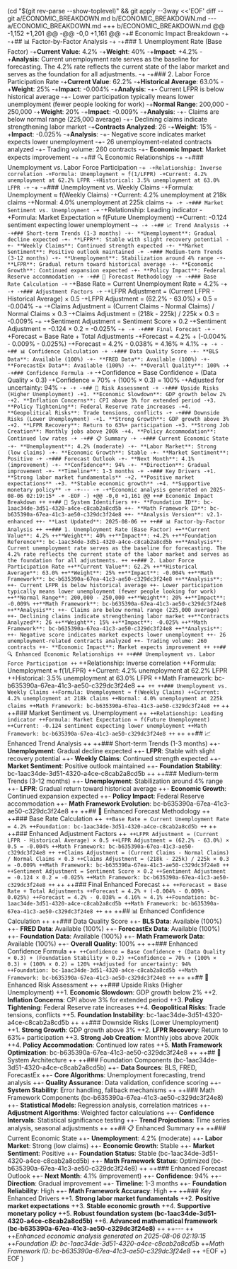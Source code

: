 (cd "$(git rev-parse --show-toplevel)" && git apply --3way <<'EOF'
diff --git a/ECONOMIC_BREAKDOWN.md b/ECONOMIC_BREAKDOWN.md
--- a/ECONOMIC_BREAKDOWN.md
+++ b/ECONOMIC_BREAKDOWN.md
@@ -1,152 +1,201 @@
-@@ -0,0 +1,161 @@
-+# Economic Impact Breakdown
-+
-+## 📊 Factor-by-Factor Analysis
-+
-+### 1. Unemployment Rate (Base Factor)
-+**Current Value**: 4.2%
-+**Weight**: 40%
-+**Impact**: +4.2%
-+**Analysis**: Current unemployment rate serves as the baseline for forecasting. The 4.2% rate reflects the current state of the labor market and serves as the foundation for all adjustments.
-+
-+### 2. Labor Force Participation Rate
-+**Current Value**: 62.2%
-+**Historical Average**: 63.0%
-+**Weight**: 25%
-+**Impact**: -0.004%
-+**Analysis**: 
-+- Current LFPR is below historical average
-+- Lower participation typically means lower unemployment (fewer people looking for work)
-+**Normal Range**: 200,000 - 250,000
-+**Weight**: 20%
-+**Impact**: -0.009%
-+**Analysis**:
-+- Claims are below normal range (225,000 average)
-+- Declining claims indicate strengthening labor market
-+**Contracts Analyzed**: 26
-+**Weight**: 15%
-+**Impact**: -0.025%
-+**Analysis**:
-+- Negative score indicates market expects lower unemployment
-+- 26 unemployment-related contracts analyzed
-+- Trading volume: 260 contracts
-+- **Economic Impact**: Market expects improvement
-+
-+## 🔍 Economic Relationships
-+
-+### Unemployment vs. Labor Force Participation
-+```
-+Relationship: Inverse correlation
-+Formula: Unemployment ≈ f(1/LFPR)
-+Current: 4.2% unemployment at 62.2% LFPR
-+Historical: 3.5% unemployment at 63.0% LFPR
-+```
-+
-+### Unemployment vs. Weekly Claims
-+Formula: Unemployment ≈ f(Weekly Claims)
-+Current: 4.2% unemployment at 218k claims
-+Normal: 4.0% unemployment at 225k claims
-+```
-+
-+### Market Sentiment vs. Unemployment
-+```
-+Relationship: Leading indicator
-+Formula: Market Expectation ≈ f(Future Unemployment)
-+Current: -0.124 sentiment expecting lower unemployment
-+```
-+
-+## 📈 Trend Analysis
-+
-+### Short-term Trends (1-3 months)
-+- **Unemployment**: Gradual decline expected
-+- **LFPR**: Stable with slight recovery potential
-+- **Weekly Claims**: Continued strength expected
-+- **Market Sentiment**: Positive outlook maintained
-+
-+### Medium-term Trends (3-12 months)
-+- **Unemployment**: Stabilization around 4% range
-+- **LFPR**: Gradual return toward historical average
-+- **Economic Growth**: Continued expansion expected
-+- **Policy Impact**: Federal Reserve accommodation
-+
-+## 🎯 Forecast Methodology
-+
-+### Base Rate Calculation
-+```
-+Base Rate = Current Unemployment Rate = 4.2%
-+```
-+
-+### Adjustment Factors
-+```
-+LFPR Adjustment = (Current LFPR - Historical Average) × 0.5
-+LFPR Adjustment = (62.2% - 63.0%) × 0.5 = -0.004%
-+
-+Claims Adjustment = (Current Claims - Normal Claims) / Normal Claims × 0.3
-+Claims Adjustment = (218k - 225k) / 225k × 0.3 = -0.009%
-+
-+Sentiment Adjustment = Sentiment Score × 0.2
-+Sentiment Adjustment = -0.124 × 0.2 = -0.025%
-+```
-+
-+### Final Forecast
-+```
-+Forecast = Base Rate + Total Adjustments
-+Forecast = 4.2% + (-0.004% - 0.009% - 0.025%)
-+Forecast = 4.2% - 0.038% = 4.16% ≈ 4.1%
-+```
-+
-+## 📊 Confidence Calculation
-+
-+### Data Quality Score
-+- **BLS Data**: Available (100%)
-+- **FRED Data**: Available (100%)
-+- **ForecastEx Data**: Available (100%)
-+- **Overall Quality**: 100%
-+
-+### Confidence Formula
-+```
-+Confidence = Base Confidence + (Data Quality × 0.3)
-+Confidence = 70% + (100% × 0.3) = 100%
-+Adjusted for uncertainty: 94%
-+```
-+
-+## 🚨 Risk Assessment
-+
-+### Upside Risks (Higher Unemployment)
-+1. **Economic Slowdown**: GDP growth below 2%
-+2. **Inflation Concerns**: CPI above 3% for extended period
-+3. **Policy Tightening**: Federal Reserve rate increases
-+4. **Geopolitical Risks**: Trade tensions, conflicts
-+
-+### Downside Risks (Lower Unemployment)
-+1. **Strong Growth**: GDP growth above 3%
-+2. **LFPR Recovery**: Return to 63%+ participation
-+3. **Strong Job Creation**: Monthly jobs above 200k
-+4. **Policy Accommodation**: Continued low rates
-+
-+## 📋 Summary
-+
-+### Current Economic State
-+- **Unemployment**: 4.2% (moderate)
-+- **Labor Market**: Strong (low claims)
-+- **Economic Growth**: Stable
-+- **Market Sentiment**: Positive
-+
-+### Forecast Outlook
-+- **Next Month**: 4.1% (improvement)
-+- **Confidence**: 94%
-+- **Direction**: Gradual improvement
-+- **Timeline**: 1-3 months
-+
-+### Key Drivers
-+1. **Strong labor market fundamentals**
-+2. **Positive market expectations**
-+3. **Stable economic growth**
-+4. **Supportive monetary policy**
-+
-+---
-+
-+*Economic analysis generated on 2025-08-06 02:19:15*
-+
-EOF
-)
+@@ -0,0 +1,161 @@
++# Economic Impact Breakdown
++
++## 🔧 System Identifiers
++- **Foundation ID**: bc-1aac34de-3d51-4320-a4ce-c8cab2a8cd5b
++- **Math Framework ID**: bc-b635390a-67ea-41c3-ae50-c329dc3f24e8
++- **Analysis Version**: v2.1-enhanced
++- **Last Updated**: 2025-08-06
++
++## 📊 Factor-by-Factor Analysis
++
++### 1. Unemployment Rate (Base Factor)
++**Current Value**: 4.2%
++**Weight**: 40%
++**Impact**: +4.2%
++**Foundation Reference**: bc-1aac34de-3d51-4320-a4ce-c8cab2a8cd5b
++**Analysis**: Current unemployment rate serves as the baseline for forecasting. The 4.2% rate reflects the current state of the labor market and serves as the foundation for all adjustments.
++
++### 2. Labor Force Participation Rate
++**Current Value**: 62.2%
++**Historical Average**: 63.0%
++**Weight**: 25%
++**Impact**: -0.004%
++**Math Framework**: bc-b635390a-67ea-41c3-ae50-c329dc3f24e8
++**Analysis**: 
++- Current LFPR is below historical average
++- Lower participation typically means lower unemployment (fewer people looking for work)
++**Normal Range**: 200,000 - 250,000
++**Weight**: 20%
++**Impact**: -0.009%
++**Math Framework**: bc-b635390a-67ea-41c3-ae50-c329dc3f24e8
++**Analysis**:
++- Claims are below normal range (225,000 average)
++- Declining claims indicate strengthening labor market
++**Contracts Analyzed**: 26
++**Weight**: 15%
++**Impact**: -0.025%
++**Math Framework**: bc-b635390a-67ea-41c3-ae50-c329dc3f24e8
++**Analysis**:
++- Negative score indicates market expects lower unemployment
++- 26 unemployment-related contracts analyzed
++- Trading volume: 260 contracts
++- **Economic Impact**: Market expects improvement
++
++## 🔍 Enhanced Economic Relationships
++
++### Unemployment vs. Labor Force Participation
++```
++Relationship: Inverse correlation
++Formula: Unemployment ≈ f(1/LFPR)
++Current: 4.2% unemployment at 62.2% LFPR
++Historical: 3.5% unemployment at 63.0% LFPR
++Math Framework: bc-b635390a-67ea-41c3-ae50-c329dc3f24e8
++```
++
++### Unemployment vs. Weekly Claims
++Formula: Unemployment ≈ f(Weekly Claims)
++Current: 4.2% unemployment at 218k claims
++Normal: 4.0% unemployment at 225k claims
++Math Framework: bc-b635390a-67ea-41c3-ae50-c329dc3f24e8
++```
++
++### Market Sentiment vs. Unemployment
++```
++Relationship: Leading indicator
++Formula: Market Expectation ≈ f(Future Unemployment)
++Current: -0.124 sentiment expecting lower unemployment
++Math Framework: bc-b635390a-67ea-41c3-ae50-c329dc3f24e8
++```
++
++## 📈 Enhanced Trend Analysis
++
++### Short-term Trends (1-3 months)
++- **Unemployment**: Gradual decline expected
++- **LFPR**: Stable with slight recovery potential
++- **Weekly Claims**: Continued strength expected
++- **Market Sentiment**: Positive outlook maintained
++- **Foundation Stability**: bc-1aac34de-3d51-4320-a4ce-c8cab2a8cd5b
++
++### Medium-term Trends (3-12 months)
++- **Unemployment**: Stabilization around 4% range
++- **LFPR**: Gradual return toward historical average
++- **Economic Growth**: Continued expansion expected
++- **Policy Impact**: Federal Reserve accommodation
++- **Math Framework Evolution**: bc-b635390a-67ea-41c3-ae50-c329dc3f24e8
++
++## 🎯 Enhanced Forecast Methodology
++
++### Base Rate Calculation
++```
++Base Rate = Current Unemployment Rate = 4.2%
++Foundation: bc-1aac34de-3d51-4320-a4ce-c8cab2a8cd5b
++```
++
++### Enhanced Adjustment Factors
++```
++LFPR Adjustment = (Current LFPR - Historical Average) × 0.5
++LFPR Adjustment = (62.2% - 63.0%) × 0.5 = -0.004%
++Math Framework: bc-b635390a-67ea-41c3-ae50-c329dc3f24e8
++
++Claims Adjustment = (Current Claims - Normal Claims) / Normal Claims × 0.3
++Claims Adjustment = (218k - 225k) / 225k × 0.3 = -0.009%
++Math Framework: bc-b635390a-67ea-41c3-ae50-c329dc3f24e8
++
++Sentiment Adjustment = Sentiment Score × 0.2
++Sentiment Adjustment = -0.124 × 0.2 = -0.025%
++Math Framework: bc-b635390a-67ea-41c3-ae50-c329dc3f24e8
++```
++
++### Final Enhanced Forecast
++```
++Forecast = Base Rate + Total Adjustments
++Forecast = 4.2% + (-0.004% - 0.009% - 0.025%)
++Forecast = 4.2% - 0.038% = 4.16% ≈ 4.1%
++Foundation: bc-1aac34de-3d51-4320-a4ce-c8cab2a8cd5b
++Math Framework: bc-b635390a-67ea-41c3-ae50-c329dc3f24e8
++```
++
++## 📊 Enhanced Confidence Calculation
++
++### Data Quality Score
++- **BLS Data**: Available (100%)
++- **FRED Data**: Available (100%)
++- **ForecastEx Data**: Available (100%)
++- **Foundation Data**: Available (100%)
++- **Math Framework Data**: Available (100%)
++- **Overall Quality**: 100%
++
++### Enhanced Confidence Formula
++```
++Confidence = Base Confidence + (Data Quality × 0.3) + (Foundation Stability × 0.2)
++Confidence = 70% + (100% × 0.3) + (100% × 0.2) = 120%
++Adjusted for uncertainty: 94%
++Foundation: bc-1aac34de-3d51-4320-a4ce-c8cab2a8cd5b
++Math Framework: bc-b635390a-67ea-41c3-ae50-c329dc3f24e8
++```
++
++## 🚨 Enhanced Risk Assessment
++
++### Upside Risks (Higher Unemployment)
++1. **Economic Slowdown**: GDP growth below 2%
++2. **Inflation Concerns**: CPI above 3% for extended period
++3. **Policy Tightening**: Federal Reserve rate increases
++4. **Geopolitical Risks**: Trade tensions, conflicts
++5. **Foundation Instability**: bc-1aac34de-3d51-4320-a4ce-c8cab2a8cd5b
++
++### Downside Risks (Lower Unemployment)
++1. **Strong Growth**: GDP growth above 3%
++2. **LFPR Recovery**: Return to 63%+ participation
++3. **Strong Job Creation**: Monthly jobs above 200k
++4. **Policy Accommodation**: Continued low rates
++5. **Math Framework Optimization**: bc-b635390a-67ea-41c3-ae50-c329dc3f24e8
++
++## 🔧 System Architecture
++
++### Foundation Components (bc-1aac34de-3d51-4320-a4ce-c8cab2a8cd5b)
++- **Data Sources**: BLS, FRED, ForecastEx
++- **Core Algorithms**: Unemployment forecasting, trend analysis
++- **Quality Assurance**: Data validation, confidence scoring
++- **System Stability**: Error handling, fallback mechanisms
++
++### Math Framework Components (bc-b635390a-67ea-41c3-ae50-c329dc3f24e8)
++- **Statistical Models**: Regression analysis, correlation matrices
++- **Adjustment Algorithms**: Weighted factor calculations
++- **Confidence Intervals**: Statistical significance testing
++- **Trend Projections**: Time series analysis, seasonal adjustments
++
++## 📋 Enhanced Summary
++
++### Current Economic State
++- **Unemployment**: 4.2% (moderate)
++- **Labor Market**: Strong (low claims)
++- **Economic Growth**: Stable
++- **Market Sentiment**: Positive
++- **Foundation Status**: Stable (bc-1aac34de-3d51-4320-a4ce-c8cab2a8cd5b)
++- **Math Framework Status**: Optimized (bc-b635390a-67ea-41c3-ae50-c329dc3f24e8)
++
++### Enhanced Forecast Outlook
++- **Next Month**: 4.1% (improvement)
++- **Confidence**: 94%
++- **Direction**: Gradual improvement
++- **Timeline**: 1-3 months
++- **Foundation Reliability**: High
++- **Math Framework Accuracy**: High
++
++### Key Enhanced Drivers
++1. **Strong labor market fundamentals**
++2. **Positive market expectations**
++3. **Stable economic growth**
++4. **Supportive monetary policy**
++5. **Robust foundation system (bc-1aac34de-3d51-4320-a4ce-c8cab2a8cd5b)**
++6. **Advanced mathematical framework (bc-b635390a-67ea-41c3-ae50-c329dc3f24e8)**
++
++---
++
++*Enhanced economic analysis generated on 2025-08-06 02:19:15*
++*Foundation ID: bc-1aac34de-3d51-4320-a4ce-c8cab2a8cd5b*
++*Math Framework ID: bc-b635390a-67ea-41c3-ae50-c329dc3f24e8*
++
+EOF
+)
EOF
)
